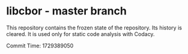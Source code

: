 # libcbor - master branch

This repository contains the frozen state of the repository.
Its history is cleared. It is used only for static code
analysis with Codacy.

Commit Time: 1729389050